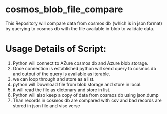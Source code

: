 # cosmos_blob_file_compare
 This Repository will compare data from cosmos db (which is in json format) by querying to cosmos db with  the file available in blob to validate data.

# Usage Details of Script:

1. Python will connect to AZure cosmos db and Azure blob storage.
2. Once connection is established python will send query to cosmos db and output of the query is available as iterable.
3. we can loop through and store as a list.
4. python will Download file from blob storage and store in local.
5. it will read the file as dictonary and store in list.
6. Python will also keep a copy of data from cosmos db using json.dump
7. Than records in cosmos db are compared with csv and bad records are stored in json file and vise verse

